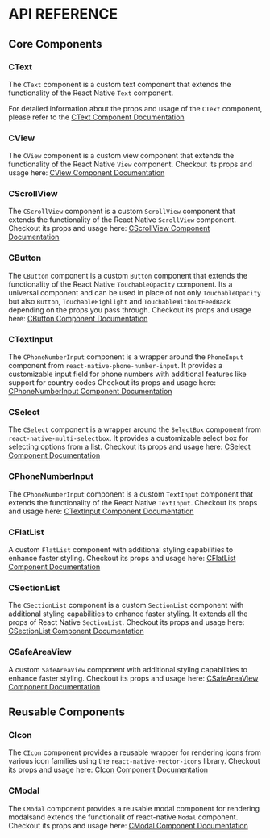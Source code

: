 # API REFERENCE

## Core Components

### CText

The `CText` component is a custom text component that extends the functionality of the React Native `Text` component.

For detailed information about the props and usage of the `CText` component, please refer to the [CText Component Documentation](../core/text/CText.md)

### CView

The `CView` component is a custom view component that extends the functionality of the React Native `View` component.
Checkout its props and usage here: [CView Component Documentation](../core/view/CView.md)

### CScrollView

The `CScrollView` component is a custom `ScrollView` component that extends the functionality of the React Native `ScrollView` component.
Checkout its props and usage here: [CScrollView Component Documentation](../core/scrollview/CScrollView.md)

### CButton

The `CButton` component is a custom `Button` component that extends the functionality of the React Native `TouchableOpacity` component. Its a universal component and can be used in place of not only `TouchableOpacity` but also `Button`, `TouchableHighlight` and `TouchableWithoutFeedBack` depending on the props you pass through.
Checkout its props and usage here: [CButton Component Documentation](../core/button/CButton.md)

### CTextInput

The `CPhoneNumberInput` component is a wrapper around the `PhoneInput` component from `react-native-phone-number-input`. It provides a customizable input field for phone numbers with additional features like support for country codes
Checkout its props and usage here: [CPhoneNumberInput Component Documentation](../core/input/numberinput/CPhoneNumberInput.md)

### CSelect

The `CSelect` component is a wrapper around the `SelectBox` component from `react-native-multi-selectbox`. It provides a customizable select box for selecting options from a list.
Checkout its props and usage here: [CSelect Component Documentation](../core/select/CSelect.md)

### CPhoneNumberInput

The `CPhoneNumberInput` component is a custom `TextInput` component that extends the functionality of the React Native `TextInput`.
Checkout its props and usage here: [CTextInput Component Documentation](../core/input/textinput/CTtextInput.md)

### CFlatList

A custom `FlatList` component with additional styling capabilities to enhance faster styling.
Checkout its props and usage here: [CFlatList Component Documentation](../core/flatlist/CFlatList.md)

### CSectionList

The `CSectionList` component is a custom `SectionList` component with additional styling capabilities to enhance faster styling. It extends all the props of React Native `SectionList`.
Checkout its props and usage here: [CSectionList Component Documentation](../core/sectionlist/CSectionList.md)

### CSafeAreaView

A custom `SafeAreaView` component with additional styling capabilities to enhance faster styling.
Checkout its props and usage here: [CSafeAreaView Component Documentation](../core/safeareaview/CSafeAreaView.md)

## Reusable Components

### CIcon

The `CIcon` component provides a reusable wrapper for rendering icons from various icon families using the `react-native-vector-icons` library.
Checkout its props and usage here: [CIcon Component Documentation](../reusable/icon/CIcon.md)

### CModal

The `CModal` component provides a reusable modal component for rendering modalsand extends the functionalit of react-native `Modal` component.
Checkout its props and usage here: [CModal Component Documentation](../core/modal/CModal.md)

